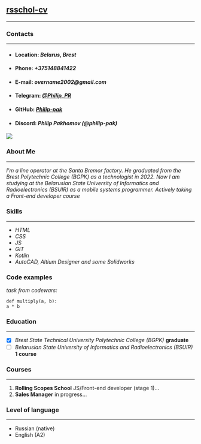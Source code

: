 ## [rsschol-cv]()
***
### **Contacts**
***
* #### **Location:**  _Belarus, Brest_
* #### **Phone:** _+375148841422_
* #### **E-mail:** _overname2002@gmail.com_
* #### **Telegram:** _[@Philip_PR](https://t.me/Philip_PR)_
* #### **GitHub:** _[Philip-pak](https://github.com/Philip-pak)_
* #### **Discord:** _Philip Pakhomov (@philip-pak)_
![](https://i.ibb.co/cy4wFpH/20220811-135755.jpg)
### **About Me**
---
*I'm a line operator at the Santa Bremor factory. He graduated from the Brest Polytechnic College (BGPK) as a technologist in 2022. Now I am studying at the Belarusian State University of Informatics and Radioelectronics (BSUIR) as a mobile systems programmer. Actively taking a Front-end developer course*
### **Skills**
---
* *HTML*
* *CSS*
* *JS*
* *GIT*
* *Kotlin*
* *AutoCAD, Altium Designer and some Solidworks*
### **Code examples**
*task from codewars:*
```
def multiply(a, b):
a * b
```
### **Education**
***
- [x] *Brest State Technical University Polytechnic College (BGPK)* **graduate**
- [ ] *Belarusian State University of Informatics and Radioelectronics (BSUIR)*  **1 course**
### **Courses**
---
1. **Rolling Scopes School** JS/Front-end developer (stage 1)...
2. **Sales Manager** in progress...
### **Level of language**
---
* Russian (native)
* English (A2)
